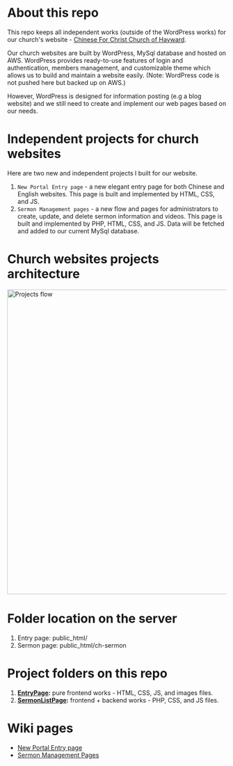 # About this repo 
This repo keeps all independent works (outside of the WordPress works) for our church's website - [Chinese For Christ Church of Hayward](https://www.cfcchayward.org/). 

Our church websites are built by WordPress, MySql database and hosted on AWS. WordPress provides ready-to-use features of login and authentication, members management, and customizable theme which allows us to build and maintain a website easily. (Note: WordPress code is not pushed here but backed up on AWS.)

However, WordPress is designed for information posting (e.g a blog website) and we still need to create and implement our web pages based on our needs. 

# Independent projects for church websites

Here are two new and independent projects I built for our website. 
1. `New Portal Entry page` - a new elegant entry page for both Chinese and English websites. This page is built and implemented by HTML, CSS, and JS.
2. `Sermon Management pages` - a new flow and pages for administrators to create, update, and delete sermon information and videos. This page is built and implemented by PHP, HTML, CSS, and JS. Data will be fetched and added to our current MySql database.

# Church websites projects architecture
<img width="700" alt="Projects flow" src="https://user-images.githubusercontent.com/99282632/153736722-cb3700c9-c6be-4f75-97e7-2c8e286c13b7.png"> 

# Folder location on the server

1. Entry page: public_html/<br/>
2. Sermon page: public_html/ch-sermon

# Project folders on this repo

1. **[EntryPage](https://github.com/DennisLyn/churchweb/tree/main/EntryPage):**  pure frontend works -  HTML, CSS, JS, and images files.
2. **[SermonListPage](https://github.com/DennisLyn/churchweb/tree/main/SermonListPage):** frontend + backend works -  PHP, CSS, and JS files.

# Wiki pages
* [New Portal Entry page](New-Portal-Entry-page)
* [Sermon Management Pages](Sermon-Management-pages)
